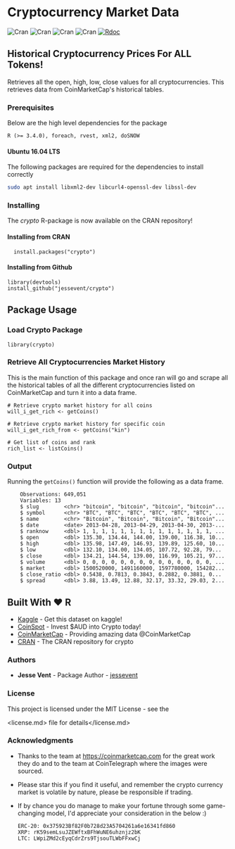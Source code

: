 # Cryptocurrency Market Data

![Cran](http://cranlogs.r-pkg.org/badges/grand-total/crypto) ![Cran](http://cranlogs.r-pkg.org/badges/crypto) ![Cran](http://cranlogs.r-pkg.org/badges/last-week/crypto) ![Cran](http://cranlogs.r-pkg.org/badges/last-day/crypto) [![Rdoc](http://www.rdocumentation.org/badges/version/crypto)](http://www.rdocumentation.org/packages/crypto)

## Historical Cryptocurrency Prices For ALL Tokens!

Retrieves all the open, high, low, close values for all cryptocurrencies. This retrieves data from CoinMarketCap's historical tables.

### Prerequisites

Below are the high level dependencies for the package

```
R (>= 3.4.0), foreach, rvest, xml2, doSNOW
```

#### Ubuntu 16.04 LTS

The following packages are required for the dependencies to install correctly

```bash
sudo apt install libxml2-dev libcurl4-openssl-dev libssl-dev
```

### Installing

The _crypto_ R-package is now available on the CRAN repository!

#### Installing from CRAN

```
  install.packages("crypto")
```

#### Installing from Github

```
library(devtools)
install_github("jessevent/crypto")
```

## Package Usage

### Load Crypto Package

```
library(crypto)
```

### Retrieve All Cryptocurrencies Market History

This is the main function of this package and once ran will go and scrape all the historical tables of all the different cryptocurrencies listed on CoinMarketCap and turn it into a data frame.

```
# Retrieve crypto market history for all coins
will_i_get_rich <- getCoins()

# Retrieve crypto market history for specific coin
will_i_get_rich_from <- getCoins("kin")

# Get list of coins and rank
rich_list <- listCoins()
```

### Output

Running the `getCoins()` function will provide the following as a data frame.

```
    Observations: 649,051
    Variables: 13
    $ slug        <chr> "bitcoin", "bitcoin", "bitcoin", "bitcoin"...
    $ symbol      <chr> "BTC", "BTC", "BTC", "BTC", "BTC", "BTC", ...
    $ name        <chr> "Bitcoin", "Bitcoin", "Bitcoin", "Bitcoin"...
    $ date        <date> 2013-04-28, 2013-04-29, 2013-04-30, 2013-...
    $ ranknow     <dbl> 1, 1, 1, 1, 1, 1, 1, 1, 1, 1, 1, 1, 1, 1, ...
    $ open        <dbl> 135.30, 134.44, 144.00, 139.00, 116.38, 10...
    $ high        <dbl> 135.98, 147.49, 146.93, 139.89, 125.60, 10...
    $ low         <dbl> 132.10, 134.00, 134.05, 107.72, 92.28, 79...
    $ close       <dbl> 134.21, 144.54, 139.00, 116.99, 105.21, 97...
    $ volume      <dbl> 0, 0, 0, 0, 0, 0, 0, 0, 0, 0, 0, 0, 0, 0, ...
    $ market      <dbl> 1500520000, 1491160000, 1597780000, 154282...
    $ close_ratio <dbl> 0.5438, 0.7813, 0.3843, 0.2882, 0.3881, 0...
    $ spread      <dbl> 3.88, 13.49, 12.88, 32.17, 33.32, 29.03, 2...
```

## Built With :heart: R

- [Kaggle](https://www.kaggle.com/jessevent/all-crypto-currencies) - Get this dataset on kaggle!
- [CoinSpot](https://coinspot.com.au?affiliate=9V5G4) - Invest $AUD into Crypto today!
- [CoinMarketCap](https://coinmarketcap.com/) - Providing amazing data @CoinMarketCap
- [CRAN](https://CRAN.R-project.org/package=crypto) - The CRAN repository for crypto

### Authors

- **Jesse Vent** - Package Author - [jessevent](https://github.com/jessevent)

### License

This project is licensed under the MIT License - see the

<license.md> file for details</license.md>

### Acknowledgments

- Thanks to the team at <https://coinmarketcap.com> for the great work they do and to the team at CoinTelegraph where the images were sourced.
- Please star this if you find it useful, and remember the crypto currency market is volatile by nature, please be responsible if trading.
- If by chance you do manage to make your fortune through some game-changing model, I'd appreciate your consideration in the below :)

  ```
  ERC-20: 0x375923Bf82F0b728d23A5704261a6e16341fd860
  XRP: rK59semLsuJZEWftxBFhWuNE6uhznjz2bK
  LTC: LWpiZMd2cEyqCdrZrs9TjsouTLWbFFxwCj
  ```
